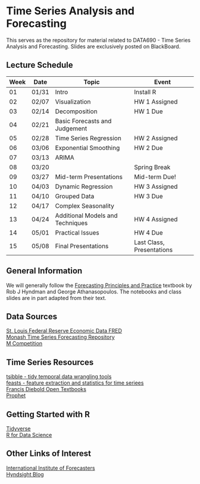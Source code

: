 # Time Series Analysis and Forecasting
This serves as the repository for material related to DATA690 - Time Series Analysis and Forecasting. Slides are exclusively posted on BlackBoard.

## Lecture Schedule

|Week|Date|Topic|Event|
|---|---|---|---|
|01 |01/31|Intro|Install R|
|02 |02/07|Visualization |HW 1 Assigned|  
|03 |02/14|Decomposition |HW 1 Due|  
|04 |02/21|Basic Forecasts and Judgement||
|05 |02/28|Time Series Regression|HW 2 Assigned|  
|06 |03/06|Exponential Smoothing|HW 2 Due|  
|07 |03/13|ARIMA||  
|08 |03/20||Spring Break|  
|09 |03/27|Mid-term Presentations|Mid-term Due!|  
|10 |04/03|Dynamic Regression|HW 3 Assigned|  
|11 |04/10|Grouped Data|HW 3 Due|    
|12 |04/17|Complex Seasonality||  
|13 |04/24|Additional Models and Techniques|HW 4 Assigned|    
|14 |05/01|Practical Issues|HW 4 Due|     
|15 |05/08|Final Presentations|Last Class, Presentations|  

## General Information
We will generally follow the [Forecasting Principles and Practice](https://otexts.com/fpp3/) textbook by Rob J Hyndman and George Athanasopoulos. The notebooks and class slides are in part adapted from their text.

## Data Sources
[St. Louis Federal Reserve Economic Data FRED](https://fred.stlouisfed.org/)  
[Monash Time Series Forecasting Repository](https://forecastingdata.org/)  
[M Competition](https://forecasters.org/resources/time-series-data/)

## Time Series Resources
[tsibble - tidy temporal data wrangling tools](https://tsibble.tidyverts.org/index.html)  
[feasts - feature extraction and statistics for time seriees](https://feasts.tidyverts.org/)  
[Francis Diebold Open Textbooks](https://www.sas.upenn.edu/~fdiebold/Textbooks.html)  
[Prophet](https://facebook.github.io/prophet/)  

## Getting Started with R
[Tidyverse](https://www.tidyverse.org/)  
[R for Data Science](https://r4ds.hadley.nz/)

## Other Links of Interest
[International Institute of Forecasters](https://forecasters.org/)  
[Hyndsight Blog](https://robjhyndman.com/hyndsight/)